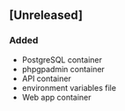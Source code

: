 ## [Unreleased]
### Added
- PostgreSQL container
- phpgpadmin container
- API container
- environment variables file
- Web app container
